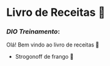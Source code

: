 # Livro de Receitas :pizza:
### _DIO_ _Treinamento_:
Olá! Bem vindo ao livro de receitas :wave:  

 - Strogonoff de frango :chicken: